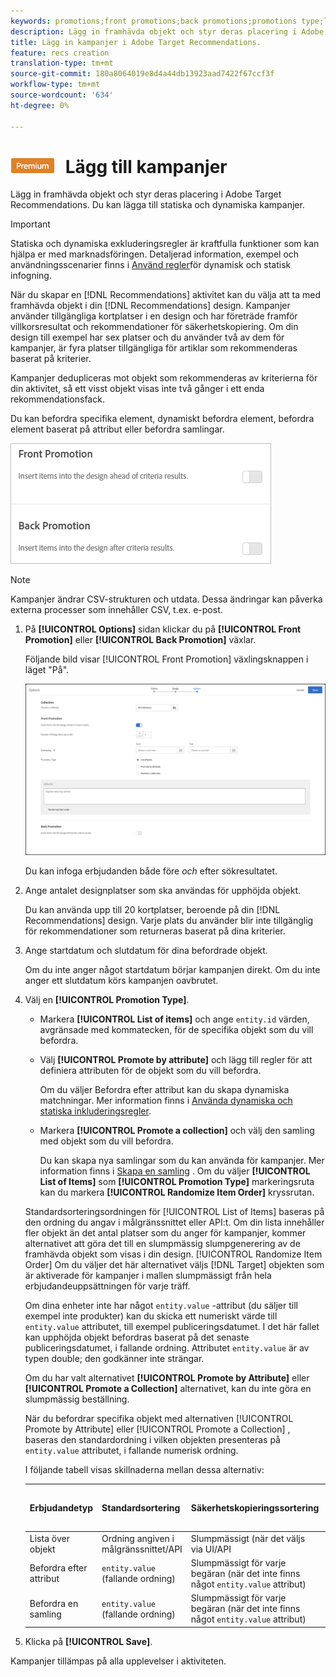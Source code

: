 ```yaml
---
keywords: promotions;front promotions;back promotions;promotions type;list of items;promote by attribute;promote a collection
description: Lägg in framhävda objekt och styr deras placering i Adobe Target Recommendations. Du kan lägga till statiska och dynamiska kampanjer.
title: Lägg in kampanjer i Adobe Target Recommendations.
feature: recs creation
translation-type: tm+mt
source-git-commit: 180a8064019e8d4a44db13923aad7422f67ccf3f
workflow-type: tm+mt
source-wordcount: '634'
ht-degree: 0%

---
```



# ![PREMIUM](/help/assets/premium.png) Lägg till kampanjer

Lägg in framhävda objekt och styr deras placering i Adobe Target Recommendations. Du kan lägga till statiska och dynamiska kampanjer.

>[!IMPORTANT]
>
>Statiska och dynamiska exkluderingsregler är kraftfulla funktioner som kan hjälpa er med marknadsföringen. Detaljerad information, exempel och användningsscenarier finns i [Använd regler](/help/c-recommendations/c-algorithms/use-dynamic-and-static-inclusion-rules.md#concept_4CB5C0FA705D4E449BD0B37B3D987F9F)för dynamisk och statisk infogning.

När du skapar en [!DNL Recommendations] aktivitet kan du välja att ta med framhävda objekt i din [!DNL Recommendations] design. Kampanjer använder tillgängliga kortplatser i en design och har företräde framför villkorsresultat och rekommendationer för säkerhetskopiering. Om din design till exempel har sex platser och du använder två av dem för kampanjer, är fyra platser tillgängliga för artiklar som rekommenderas baserat på kriterier.

Kampanjer dedupliceras mot objekt som rekommenderas av kriterierna för din aktivitet, så ett visst objekt visas inte två gånger i ett enda rekommendationsfack.

Du kan befordra specifika element, dynamiskt befordra element, befordra element baserat på attribut eller befordra samlingar.

![](assets/add_promotion_toggles.png)

>[!NOTE]
>
>Kampanjer ändrar CSV-strukturen och utdata. Dessa ändringar kan påverka externa processer som innehåller CSV, t.ex. e-post.

1. På **[!UICONTROL Options]** sidan klickar du på **[!UICONTROL Front Promotion]** eller **[!UICONTROL Back Promotion]** växlar.

   Följande bild visar [!UICONTROL Front Promotion] växlingsknappen i läget &quot;På&quot;.

   ![Lägg till alternativ för Främre befordran](/help/c-recommendations/t-create-recs-activity/assets/add_promotion_front.png)

   Du kan infoga erbjudanden både före *och* efter sökresultatet.
1. Ange antalet designplatser som ska användas för upphöjda objekt.

   Du kan använda upp till 20 kortplatser, beroende på din [!DNL Recommendations] design. Varje plats du använder blir inte tillgänglig för rekommendationer som returneras baserat på dina kriterier.

1. Ange startdatum och slutdatum för dina befordrade objekt.

   Om du inte anger något startdatum börjar kampanjen direkt. Om du inte anger ett slutdatum körs kampanjen oavbrutet.

1. Välj en **[!UICONTROL Promotion Type]**.

   * Markera **[!UICONTROL List of items]** och ange `entity.id` värden, avgränsade med kommatecken, för de specifika objekt som du vill befordra.

   * Välj **[!UICONTROL Promote by attribute]** och lägg till regler för att definiera attributen för de objekt som du vill befordra.

      Om du väljer Befordra efter attribut kan du skapa dynamiska matchningar. Mer information finns i [Använda dynamiska och statiska inkluderingsregler](/help/c-recommendations/c-algorithms/use-dynamic-and-static-inclusion-rules.md#concept_4CB5C0FA705D4E449BD0B37B3D987F9F).

   * Markera **[!UICONTROL Promote a collection]** och välj den samling med objekt som du vill befordra.

      Du kan skapa nya samlingar som du kan använda för kampanjer. Mer information finns i [Skapa en samling](/help/c-recommendations/c-products/collections.md#task_1256DFF6842141FCAADD9E1428EF7F08) .
   Om du väljer **[!UICONTROL List of Items]** som **[!UICONTROL Promotion Type]** markeringsruta kan du markera **[!UICONTROL Randomize Item Order]** kryssrutan.

   Standardsorteringsordningen för [!UICONTROL List of Items] baseras på den ordning du angav i målgränssnittet eller API:t. Om din lista innehåller fler objekt än det antal platser som du anger för kampanjer, kommer alternativet att göra det till en slumpmässig slumpgenerering av de framhävda objekt som visas i din design. [!UICONTROL Randomize Item Order] Om du väljer det här alternativet väljs [!DNL Target] objekten som är aktiverade för kampanjer i mallen slumpmässigt från hela erbjudandeuppsättningen för varje träff.

   Om dina enheter inte har något `entity.value` -attribut (du säljer till exempel inte produkter) kan du skicka ett numeriskt värde till `entity.value` attributet, till exempel publiceringsdatumet. I det här fallet kan upphöjda objekt befordras baserat på det senaste publiceringsdatumet, i fallande ordning. Attributet `entity.value` är av typen double; den godkänner inte strängar.

   Om du har valt alternativet **[!UICONTROL Promote by Attribute]** eller **[!UICONTROL Promote a Collection]** alternativet, kan du inte göra en slumpmässig beställning.

   När du befordrar specifika objekt med alternativen [!UICONTROL Promote by Attribute] eller [!UICONTROL Promote a Collection] , baseras den standardordning i vilken objekten presenteras på `entity.value` attributet, i fallande numerisk ordning.

   I följande tabell visas skillnaderna mellan dessa alternativ:

   | Erbjudandetyp | Standardsortering | Säkerhetskopieringssortering | Alternativ för dynamisk filtrering |
   | --- | --- | --- | --- |
   | Lista över objekt | Ordning angiven i målgränssnittet/API | Slumpmässigt (när det väljs via UI/API | Nej |
   | Befordra efter attribut | `entity.value` (fallande ordning) | Slumpmässigt för varje begäran (när det inte finns något `entity.value` attribut) | Ja |
   | Befordra en samling | `entity.value` (fallande ordning) | Slumpmässigt för varje begäran (när det inte finns något `entity.value` attribut) | Nej |

1. Klicka på **[!UICONTROL Save]**.

Kampanjer tillämpas på alla upplevelser i aktiviteten.
